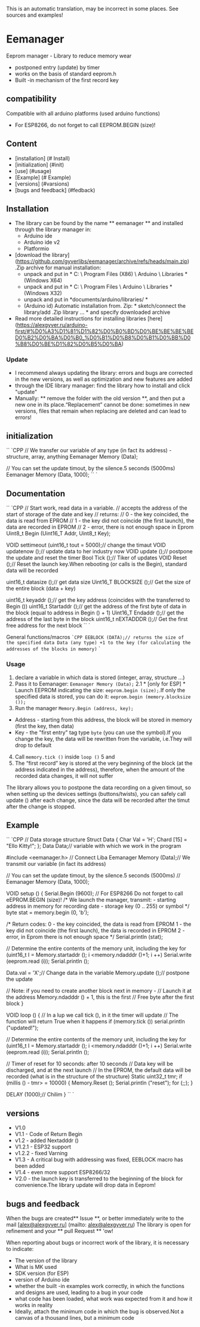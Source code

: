 This is an automatic translation, may be incorrect in some places. See sources and examples!

# Eemanager
Eeprom manager - Library to reduce memory wear
- postponed entry (update) by timer
- works on the basis of standard eeprom.h
- Built -in mechanism of the first record key

## compatibility
Compatible with all arduino platforms (used arduino functions)
- For ESP8266, do not forget to call EEPROM.BEGIN (size)!

## Content
- [installation] (# Install)
- [initialization] (#init)
- [use] (#usage)
- [Example] (# Example)
- [versions] (#varsions)
- [bugs and feedback] (#fedback)

<a id="install"> </a>
## Installation
- The library can be found by the name ** eemanager ** and installed through the library manager in:
    - Arduino ide
    - Arduino ide v2
    - Platformio
- [download the library] (https://github.com/gyverlibs/eemanager/archive/refs/heads/main.zip) .Zip archive for manual installation:
    - unpack and put in * C: \ Program Files (X86) \ Arduino \ Libraries * (Windows X64)
    - unpack and put in * C: \ Program Files \ Arduino \ Libraries * (Windows X32)
    - unpack and put in *documents/arduino/libraries/ *
    - (Arduino id) Automatic installation from. Zip: * sketch/connect the library/add .Zip library ... * and specify downloaded archive
- Read more detailed instructions for installing libraries [here] (https://alexgyver.ru/arduino-first/#%D0%A3%D1%81%D1%82%D0%B0%BD%D0%BE%BE%BE%BED0%B2%D0%BA%D0%B0_%D0%B1%D0%B8%D0%B1%D0%BB%D0%B8%D0%BE%D1%82%D0%B5%D0%BA)
### Update
- I recommend always updating the library: errors and bugs are corrected in the new versions, as well as optimization and new features are added
- through the IDE library manager: find the library how to install and click "update"
- Manually: ** remove the folder with the old version **, and then put a new one in its place.“Replacement” cannot be done: sometimes in new versions, files that remain when replacing are deleted and can lead to errors!


<a id="init"> </a>
## initialization
`` `CPP
// We transfer our variable of any type (in fact its address) - structure, array, anything
Eemanager Memory (Data);

// You can set the update timout, by the silence.5 seconds (5000ms)
Eemanager Memory (Data, 1000);
`` `

<a id="usage"> </a>
## Documentation
`` `CPP
// Start work, read data in a variable.
// accepts the address of the start of storage of the date and key
// returns:
// 0 - the key coincided, the data is read from EPROM
// 1 - the key did not coincide (the first launch), the data are recorded in EPROM
// 2 - error, there is not enough space in Eprom
Uint8_t Begin (Uint16_T Addr, Uint8_t Key);

VOID settimeout (uint16_t tout = 5000);// change the timaut
VOID updatenow ();// update data to her industry now
VOID update ();// postpone the update and reset the timer
Bool Tick ();// Tiker of updates
VOID Reset ();// Reset the launch key.When rebooting (or calls is the Begin), standard data will be recorded

uint16_t datasize ();// get data size
Uint16_T BLOCKSIZE ();// Get the size of the entire block (data + key)

uint16_t keyaddr ();// get the key address (coincides with the transferred to Begin ())
uint16_t Startaddr ();// get the address of the first byte of data in the block (equal to address in Begin () + 1)
Uint16_T Endaddr ();// get the address of the last byte in the block
uint16_t nEXTADDDR ();// Get the first free address for the next block
`` `

General functions/macros
`` `CPP
EEBLOCK (DATA);// returns the size of the specified data Data (any type) +1 to the key (for calculating the addresses of the blocks in memory)
`` `

### Usage
1. declare a variable in which data is stored (integer, array, structure ...)
2. Pass it to Eemanager: `Eemanager Memory (Data);`
2.1 * [only for ESP] * Launch EEPROM indicating the size: `eeprom.begin (size);`.If only the specified data is stored, you can do it: `eeprom.begin (memory.blocksize ());`
3. Run the manager `Memory.Begin (address, key);`
- Address - starting from this address, the block will be stored in memory (first the key, then data)
- Key - the "first entry" tag type `byte` (you can use the symbol).If you change the key, the data will be rewritten from the variable, i.e.They will drop to default
4. Call `memory.tick ()` inside `loop ()`
5 and
6. The “first record” key is stored at the very beginning of the block (at the address indicated in the address), therefore, when the amount of the recorded data changes, it will not suffer

The library allows you to postpone the data recording on a given timout, so when setting up the devices settings (buttons/twists), you can safely call update () after each change, since the data will be recorded after the timut after the change is stopped.

<a id="EXAMPLE"> </a>
## Example
`` `CPP
// Data storage structure
Struct Data {
  Char Val = 'H';
  Chard [15] = "Ello Kitty!";
};
Data Data;// variable with which we work in the program

#include <eemanager.h> // Connect Liba
Eemanager Memory (Data);// We transmit our variable (in fact its address)

// You can set the update timout, by the silence.5 seconds (5000ms)
// Eemanager Memory (Data, 1000);

VOID setup () {
  Serial.Begin (9600);
  // For ESP8266 Do not forget to call eEPROM.BEGIN (size)!
  /*
    We launch the manager, transmit:
    - starting address in memory for recording date
    - storage key (0 .. 255) or symbol
  */
  byte stat = memory.begin (0, 'b');

  /*
    Return codes:
    0 - the key coincided, the data is read from EPROM
    1 - the key did not coincide (the first launch), the data is recorded in EPROM
    2 - error, in Eprom there is not enough space
  */
  Serial.println (stat);

  // Determine the entire contents of the memory unit, including the key
  for (uint16_t I = Memory.startaddr (); i <memory.ndadddr ()+1; i ++)
    Serial.write (eeprom.read (i));
  Serial.println ();
  
  Data.val = 'X';// Change data in the variable
  Memory.update ();// postpone the update

  // Note: if you need to create another block next in memory -
  // Launch it at the address Memory.ndadddr () + 1, this is the first
  // Free byte after the first block
}

VOID loop () {
  // In a lup we call tick (), in it the timer will update
  // The function will return True when it happens
  if (memory.tick ()) serial.println ("updated!");

  // Determine the entire contents of the memory unit, including the key
  for (uint16_t I = Memory.startaddr (); i <memory.ndadddr ()+1; i ++)
    Serial.write (eeprom.read (i));
  Serial.println ();

  // Timer of reset for 10 seconds: after 10 seconds
  // Data key will be discharged, and at the next launch
  // In the EPROM, the default data will be recorded (what is in the structure of the structure)
  Static uint32_t tmr;
  if (millis () - tmr> = 10000) {
    Memory.Reset ();
    Serial.println ("reset");
    for (;;);
  }
  
  DELAY (1000);// Chilim
}
`` `

<a id="versions"> </a>
## versions
- V1.0
- V1.1 - Code of Return Begin
- v1.2 - added Nextadddr ()
- V1.2.1 - ESP32 support
- v1.2.2 - fixed Varning
- V1.3 - A critical bug with addressing was fixed, EEBLOCK macro has been added
- V1.4 - even more support ESP8266/32
- V2.0 - the launch key is transferred to the beginning of the block for convenience.The library update will drop data in Eeprom!

<a id="feedback"> </a>
## bugs and feedback
When the bugs are created** Issue **, or better immediately write to the mail [alex@alexgyver.ru] (mailto: alex@alexgyver.ru)
The library is open for refinement and your ** pull Request ** 'ow!


When reporting about bugs or incorrect work of the library, it is necessary to indicate:
- The version of the library
- What is MK used
- SDK version (for ESP)
- version of Arduino ide
- whether the built -in examples work correctly, in which the functions and designs are used, leading to a bug in your code
- what code has been loaded, what work was expected from it and how it works in reality
- Ideally, attach the minimum code in which the bug is observed.Not a canvas of a thousand lines, but a minimum code